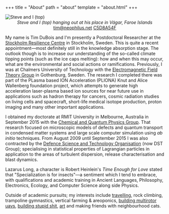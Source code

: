 +++
title = "About"
path = "about"
template = "about.html"
+++

<div class="bio">
<img src="/images/steveandi.jpg" title="Steve and I (top)" />
<center><i>Steve and I (top) hanging out at his place in Vágar, Faroe Islands</i><br />
<a href="mailto:&#116;&#105;&#109;&#064;&#110;&#101;&#111;&#112;&#104;&#105;&#108;&#117;&#115;&#046;&#110;&#101;&#116;">&#116;&#105;&#109;&#064;&#110;&#101;&#111;&#112;&#104;&#105;&#108;&#117;&#115;&#046;&#110;&#101;&#116;</a>
    <a href="https://keybase.io/libbum/key.asc">C5D8A54F</a></center>
</div>

My name is Tim DuBois and I'm presently a Postdoctoral Researcher at the [Stockholm Resilience Centre](http://www.stockholmresilience.org/) in Stockholm, Sweden. This is quite a recent appointment&mdash;most definitely still in the knowledge absorption stage. The outlook though is to increase our understanding of the so-called climate tipping points (such as the ice caps melting): how and when this may occur, what are the environmental and social actions or ramifications. Previously, I was at Chalmers University of Technology with the [Electromagnetic Field Theory Group](http://ft.nephy.chalmers.se) in Gothenburg, Sweden. The research I completed there was part of the PLasma based ION Acceleration (PLIONA) Knut and Alice Wallenberg foundation project, which attempts to generate high acceleration laser-plasma based ion sources for near future use in applications such as hadron therapy for cancers, cosmic radiation studies on living cells and spacecraft, short-life medical isotope production, proton imaging and many other important applications.

I obtained my doctorate at RMIT University in Melbourne, Australia in September 2015 with the [Chemical and Quantum Physics Group](http://tcqp.science). That research focused on microscopic models of defects and quantum transport in condensed matter systems and large scale computer simulation using *ab initio* techniques. From August 2009 until September 2015 I was also contracted by the [Defence Science and Technology Organisation](http://www.dsto.defence.gov.au/) (now DST Group); specialising in statistical properties of Lagrangian particles in application to the areas of turbulent dispersion, release characterisation and blast dynamics.

Lazarus Long, a character is Robert Heinlein's *Time Enough for Love* stated that "Specialization is for insects"&mdash;a sentiment which I tend to embrace, with qualifications and academic training in Ancient Languages, Philosophy, Electronics, Ecology, and Computer Science along side Physics.

Outside of academic pursuits; my interests include [travelling](https://odyssey.neophilus.net), rock climbing, trampoline gymnastics, vertical farming & areoponics, [building multirotor uavs](https://phoenix.exactlyinfinite.com/), [building stupid shit](https://cqplabs.neophilus.net/), [art](https://www.neophilus.net/whispers/) and making friends with neighbourhood cats.



